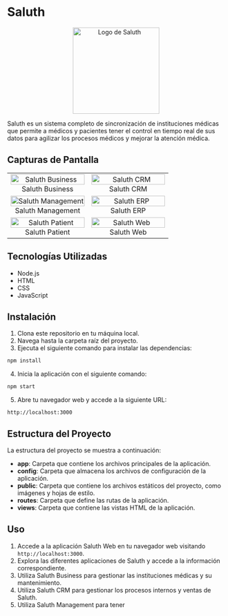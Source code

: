 # Saluth

<p align="center">
  <img src="img/logos/logo_saluth.png" alt="Logo de Saluth" width="200">
</p>

Saluth es un sistema completo de sincronización de instituciones médicas que permite a médicos y pacientes tener el control en tiempo real de sus datos para agilizar los procesos médicos y mejorar la atención médica.

## Capturas de Pantalla

<div style="width: 100%;">
  <table style="width: 100%;">
    <tr>
      <td align="center" width="50%">
        <img src="img/capturas/cap-1.png" alt="Saluth Business" width="100%">
        <br>
        Saluth Business
      </td>
      <td align="center" width="50%">
        <img src="img/capturas/cap-2.png" alt="Saluth CRM" width="100%">
        <br>
        Saluth CRM
      </td>
    </tr>
    <tr>
      <td align="center" width="50%">
        <img src="img/capturas/cap-3.png" alt="Saluth Management" width="100%">
        <br>
        Saluth Management
      </td>
      <td align="center" width="50%">
        <img src="img/capturas/cap-4.png" alt="Saluth ERP" width="100%">
        <br>
        Saluth ERP
      </td>
    </tr>
    <tr>
      <td align="center" width="50%">
        <img src="img/capturas/cap-5.png" alt="Saluth Patient" width="100%">
        <br>
        Saluth Patient
      </td>
      <td align="center" width="50%">
        <img src="img/capturas/cap-6.png" alt="Saluth Web" width="100%">
        <br>
        Saluth Web
      </td>
    </tr>
  </table>
</div>

## Tecnologías Utilizadas

- Node.js
- HTML
- CSS
- JavaScript

## Instalación

1. Clona este repositorio en tu máquina local.
2. Navega hasta la carpeta raíz del proyecto.
3. Ejecuta el siguiente comando para instalar las dependencias:

```bash
npm install
```

4. Inicia la aplicación con el siguiente comando:

```bash
npm start
```

5. Abre tu navegador web y accede a la siguiente URL:

```
http://localhost:3000
```

## Estructura del Proyecto

La estructura del proyecto se muestra a continuación:

- **app**: Carpeta que contiene los archivos principales de la aplicación.
- **config**: Carpeta que almacena los archivos de configuración de la aplicación.
- **public**: Carpeta que contiene los archivos estáticos del proyecto, como imágenes y hojas de estilo.
- **routes**: Carpeta que define las rutas de la aplicación.
- **views**: Carpeta que contiene las vistas HTML de la aplicación.

## Uso

1. Accede a la aplicación Saluth Web en tu navegador web visitando `http://localhost:3000`.
2. Explora las diferentes aplicaciones de Saluth y accede a la información correspondiente.
3. Utiliza Saluth Business para gestionar las instituciones médicas y su mantenimiento.
4. Utiliza Saluth CRM para gestionar los procesos internos y ventas de Saluth.
5. Utiliza Saluth Management para tener
